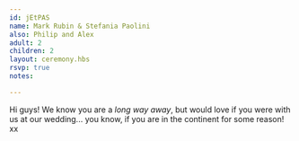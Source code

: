 ```yaml
---
id: jEtPAS
name: Mark Rubin & Stefania Paolini
also: Philip and Alex
adult: 2
children: 2
layout: ceremony.hbs
rsvp: true
notes:

---
```


Hi guys! We know you are a _long way away_, but would love if you were with us at our wedding... you know, if you are in the continent for some reason! xx
